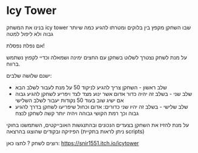 # Icy Tower 

בנינו את המשחק icy tower שבו השחקן מקפץ בין בלוקים ומטרתו להגיע כמה שיותר גבוה ולא ליפול למטה

אם נפלת נפסלת!


על מנת לשחק נצטרך לשלוט בשחקן עם החצים ימינה ושמאלה וכדיי לקפוץ נשתמש ברווח.

ישנם שלושה שלבים:
* שלב ראשון - השחקן צריך להגיע לניקוד 50 על מנת לעבור לשלב הבא
* שלב שני - בשלב זה יהיה כדור אדום אשר ינוע מצד לצד ויפריע לשחקן להגיע גבוה אם ישיג שוב בעוד 50 נקודות יעבור לשלב השלישי
*  שלב שלישי - בשלב זה יהיו שני כדורים: אדום וכחול שיפריעו לשחקן בדרך להגיע גבוה וכך רמת הקושי גבוהה ויהיה יותר קשה לשחקן לנצח

על מנת להזיז את השחקן בצעדים הנכונים ובהתנגשות האובייקטים, השתמשנו בחוקי הפיזיקה ובקודים שהוצגו בהרצאה (ניתן לראות בתקיית scripts)

רוצים לשחק ? לחצו כאן: https://snir1551.itch.io/icytower
